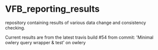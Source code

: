 # VFB_reporting_results
repository containing results of various data change and consistency checking.

 Current results are from the latest travis build #54 from commit: 'Minimal owlery query wrapper & test' on owlery
